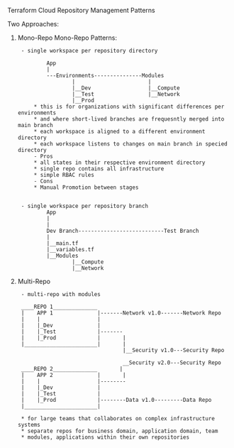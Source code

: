 Terraform Cloud Repository Management Patterns

Two Approaches:

1) Mono-Repo
    Mono-Repo Patterns:


        - single workspace per repository directory
        
                App
                |
                ---Environments---------------Modules
                        |                       |
                        |__Dev                  |__Compute
                        |__Test                 |__Network
                        |__Prod
            * this is for organizations with significant differences per environments
            * and where short-lived branches are frequesntly merged into main branch
            * each workspace is aligned to a different environment directory
            * each workspace listens to changes on main branch in specied directory
            - Pros
            * all states in their respective environment directory
            * single repo contains all infrastructure
            * simple RBAC rules
            - Cons
            * Manual Promotion between stages


        - single workspace per repository branch 
                App
                |
                |
                Dev Branch---------------------------Test Branch
                |
                |__main.tf                        
                |__variables.tf
                |__Modules
                        |__Compute
                        |__Network                        
                                 
                        
                
2) Multi-Repo

        - multi-repo with modules

        ____REPO 1______________
        |    APP 1              |-------Network v1.0-------Network Repo
        |    |                  |
        |    |_Dev              |
        |    |_Test             |-------
        |    |_Prod             |       |
        |_______________________|       |
                                        |__Security v1.0---Security Repo

                                        __Security v2.0---Security Repo
        ____REPO 2______________       |
        |    APP 2              |       |
        |    |                  |--------
        |    |_Dev              |
        |    |_Test             |
        |    |_Prod             |--------Data v1.0---------Data Repo
        |_______________________|

        * for large teams that collaborates on complex infrastructure systems
        * separate repos for business domain, application domain, team
        * modules, applications within their own repositories